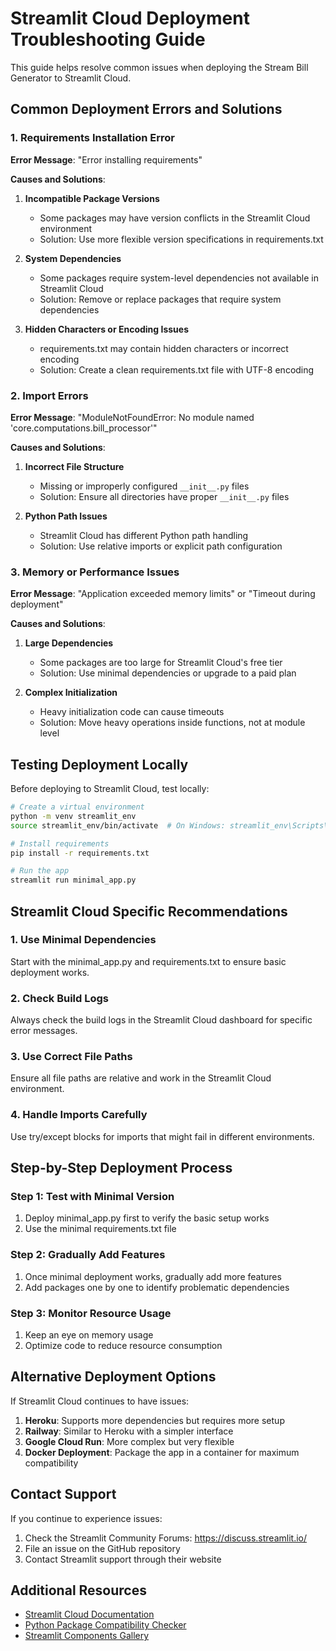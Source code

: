 # Streamlit Cloud Deployment Troubleshooting Guide

This guide helps resolve common issues when deploying the Stream Bill Generator to Streamlit Cloud.

## Common Deployment Errors and Solutions

### 1. Requirements Installation Error

**Error Message**: "Error installing requirements"

**Causes and Solutions**:

1. **Incompatible Package Versions**
   - Some packages may have version conflicts in the Streamlit Cloud environment
   - Solution: Use more flexible version specifications in requirements.txt

2. **System Dependencies**
   - Some packages require system-level dependencies not available in Streamlit Cloud
   - Solution: Remove or replace packages that require system dependencies

3. **Hidden Characters or Encoding Issues**
   - requirements.txt may contain hidden characters or incorrect encoding
   - Solution: Create a clean requirements.txt file with UTF-8 encoding

### 2. Import Errors

**Error Message**: "ModuleNotFoundError: No module named 'core.computations.bill_processor'"

**Causes and Solutions**:

1. **Incorrect File Structure**
   - Missing or improperly configured `__init__.py` files
   - Solution: Ensure all directories have proper `__init__.py` files

2. **Python Path Issues**
   - Streamlit Cloud has different Python path handling
   - Solution: Use relative imports or explicit path configuration

### 3. Memory or Performance Issues

**Error Message**: "Application exceeded memory limits" or "Timeout during deployment"

**Causes and Solutions**:

1. **Large Dependencies**
   - Some packages are too large for Streamlit Cloud's free tier
   - Solution: Use minimal dependencies or upgrade to a paid plan

2. **Complex Initialization**
   - Heavy initialization code can cause timeouts
   - Solution: Move heavy operations inside functions, not at module level

## Testing Deployment Locally

Before deploying to Streamlit Cloud, test locally:

```bash
# Create a virtual environment
python -m venv streamlit_env
source streamlit_env/bin/activate  # On Windows: streamlit_env\Scripts\activate

# Install requirements
pip install -r requirements.txt

# Run the app
streamlit run minimal_app.py
```

## Streamlit Cloud Specific Recommendations

### 1. Use Minimal Dependencies
Start with the minimal_app.py and requirements.txt to ensure basic deployment works.

### 2. Check Build Logs
Always check the build logs in the Streamlit Cloud dashboard for specific error messages.

### 3. Use Correct File Paths
Ensure all file paths are relative and work in the Streamlit Cloud environment.

### 4. Handle Imports Carefully
Use try/except blocks for imports that might fail in different environments.

## Step-by-Step Deployment Process

### Step 1: Test with Minimal Version
1. Deploy minimal_app.py first to verify the basic setup works
2. Use the minimal requirements.txt file

### Step 2: Gradually Add Features
1. Once minimal deployment works, gradually add more features
2. Add packages one by one to identify problematic dependencies

### Step 3: Monitor Resource Usage
1. Keep an eye on memory usage
2. Optimize code to reduce resource consumption

## Alternative Deployment Options

If Streamlit Cloud continues to have issues:

1. **Heroku**: Supports more dependencies but requires more setup
2. **Railway**: Similar to Heroku with a simpler interface
3. **Google Cloud Run**: More complex but very flexible
4. **Docker Deployment**: Package the app in a container for maximum compatibility

## Contact Support

If you continue to experience issues:
1. Check the Streamlit Community Forums: https://discuss.streamlit.io/
2. File an issue on the GitHub repository
3. Contact Streamlit support through their website

## Additional Resources

- [Streamlit Cloud Documentation](https://docs.streamlit.io/streamlit-cloud)
- [Python Package Compatibility Checker](https://libraries.io/)
- [Streamlit Components Gallery](https://streamlit.io/components)